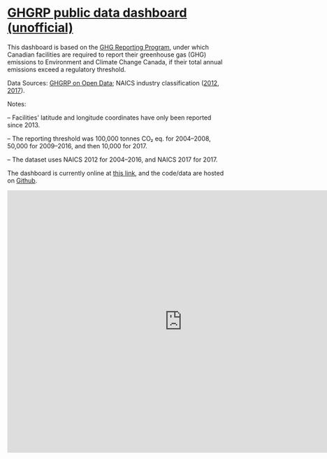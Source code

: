 # [GHGRP public data dashboard (unofficial)](http://georgeflerovsky-canada.github.io/GHGRP-Public)

This dashboard is based on the [GHG Reporting Program](https://www.canada.ca/en/environment-climate-change/services/climate-change/greenhouse-gas-emissions/facility-reporting.html), under which Canadian facilities are required to report their greenhouse gas (GHG) emissions to Environment and Climate Change Canada, if their total annual emissions exceed a regulatory threshold.

Data Sources: [GHGRP on Open Data](https://open.canada.ca/data/en/dataset/a8ba14b7-7f23-462a-bdbb-83b0ef629823); NAICS industry classification ([2012](https://www.statcan.gc.ca/eng/subjects/standard/naics/2012/index), [2017](https://www.statcan.gc.ca/eng/subjects/standard/naics/2017/index)).

Notes:

– Facilities' latitude and longitude coordinates have only been reported since 2013.

– The reporting threshold was 100,000 tonnes CO₂ eq. for 2004–2008, 50,000 for 2009–2016, and then 10,000 for 2017.

– The dataset uses NAICS 2012 for 2004–2016, and NAICS 2017 for 2017.

The dashboard is currently online at [this link](https://app.powerbi.com/view?r=eyJrIjoiOTNhNWVjZmQtNDQ0ZS00NDA5LWJhYzgtMWU4YmU1Njc2YzlkIiwidCI6ImFlZGMzNjIwLTc1YWMtNDEzMi1hZGFiLTE5MTI5Yzg3MDc4YyIsImMiOjN9), and the code/data are hosted on [Github](https://github.com/GeorgeFlerovsky-Canada/GHGRP-Public).

<iframe width="800" height="600" src="https://app.powerbi.com/view?r=eyJrIjoiOTNhNWVjZmQtNDQ0ZS00NDA5LWJhYzgtMWU4YmU1Njc2YzlkIiwidCI6ImFlZGMzNjIwLTc1YWMtNDEzMi1hZGFiLTE5MTI5Yzg3MDc4YyIsImMiOjN9" frameborder="0" allowFullScreen="true"></iframe>
